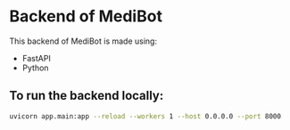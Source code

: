 # Backend of MediBot

This backend of MediBot is made using:
- FastAPI
- Python

## To run the backend locally:

```sh
uvicorn app.main:app --reload --workers 1 --host 0.0.0.0 --port 8000
```